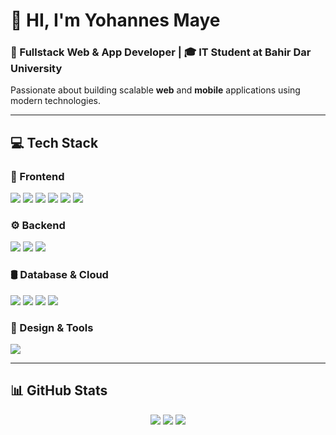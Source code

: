 # 👋 HI, I'm Yohannes Maye  
### 🚀 Fullstack Web & App Developer | 🎓 IT Student at Bahir Dar University  

Passionate about building scalable **web** and **mobile** applications using modern technologies.  

---

## 💻 Tech Stack  

### 🎨 Frontend  
<p align="left">
  <img src="https://img.shields.io/badge/Next.js-black?style=for-the-badge&logo=next.js&logoColor=white" />
  <img src="https://img.shields.io/badge/React-%2320232a.svg?style=for-the-badge&logo=react&logoColor=%2361DAFB" />
  <img src="https://img.shields.io/badge/React_Native-%2320232a.svg?style=for-the-badge&logo=react&logoColor=%2361DAFB" />
  <img src="https://img.shields.io/badge/Remix-%23000.svg?style=for-the-badge&logo=remix&logoColor=white" />
  <img src="https://img.shields.io/badge/TailwindCSS-%2338B2AC.svg?style=for-the-badge&logo=tailwind-css&logoColor=white" />
  <img src="https://img.shields.io/badge/Vite-%23646CFF.svg?style=for-the-badge&logo=vite&logoColor=white" />
</p>

### ⚙️ Backend  
<p align="left">
  <img src="https://img.shields.io/badge/Express.js-%23404d59.svg?style=for-the-badge&logo=express&logoColor=%2361DAFB" />
  <img src="https://img.shields.io/badge/Django-%23092E20.svg?style=for-the-badge&logo=django&logoColor=white" />
  <img src="https://img.shields.io/badge/Python-3670A0?style=for-the-badge&logo=python&logoColor=ffdd54" />
</p>

### 🛢️ Database & Cloud  
<p align="left">
  <img src="https://img.shields.io/badge/PostgreSQL-%23316192.svg?style=for-the-badge&logo=postgresql&logoColor=white" />
  <img src="https://img.shields.io/badge/MongoDB-%234ea94b.svg?style=for-the-badge&logo=mongodb&logoColor=white" />
  <img src="https://img.shields.io/badge/MySQL-4479A1.svg?style=for-the-badge&logo=mysql&logoColor=white" />
  <img src="https://img.shields.io/badge/Firebase-%23FFCA28.svg?style=for-the-badge&logo=firebase&logoColor=white" />
</p>

### 🎨 Design & Tools  
<p align="left">
  <img src="https://img.shields.io/badge/Figma-%23F24E1E.svg?style=for-the-badge&logo=figma&logoColor=white" />
</p>

---

## 📊 GitHub Stats  

<p align="center">
  <img src="https://github-readme-stats.vercel.app/api?username=Yohannes-Maye-01&theme=dark&hide_border=false&include_all_commits=true&count_private=true" />
  <img src="https://github-readme-streak-stats.herokuapp.com/?user=Yohannes-Maye-01&theme=dark&hide_border=false" />
  <img src="https://github-readme-stats.vercel.app/api/top-langs/?username=Yohannes-Maye-01&theme=dark&hide_border=false&include_all_commits=true&count_private=true&layout=compact" />
</p>

